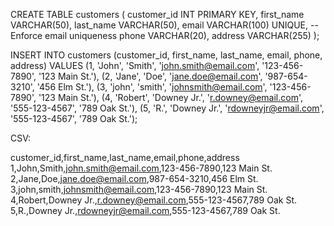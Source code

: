 CREATE TABLE customers ( 
    customer_id INT PRIMARY KEY, 
    first_name VARCHAR(50), 
    last_name VARCHAR(50), 
    email VARCHAR(100) UNIQUE, -- Enforce email uniqueness 
    phone VARCHAR(20), 
    address VARCHAR(255) 
);


INSERT INTO customers (customer_id, first_name, last_name, email, phone, address) VALUES
(1, 'John', 'Smith', 'john.smith@email.com', '123-456-7890', '123 Main St.'),
(2, 'Jane', 'Doe', 'jane.doe@email.com', '987-654-3210', '456 Elm St.'),
(3, 'john', 'smith', 'johnsmith@email.com', '123-456-7890', '123 Main St.'),
(4, 'Robert', 'Downey Jr.', 'r.downey@email.com', '555-123-4567', '789 Oak St.'),
(5, 'R.', 'Downey Jr.', 'rdowneyjr@email.com', '555-123-4567', '789 Oak St.');


CSV:

customer_id,first_name,last_name,email,phone,address 
1,John,Smith,john.smith@email.com,123-456-7890,123 Main St. 
2,Jane,Doe,jane.doe@email.com,987-654-3210,456 Elm St. 
3,john,smith,johnsmith@email.com,123-456-7890,123 Main St. 
4,Robert,Downey Jr.,r.downey@email.com,555-123-4567,789 Oak St. 
5,R.,Downey Jr.,rdowneyjr@email.com,555-123-4567,789 Oak St.